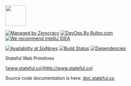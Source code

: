 <img src="http://img.stateful.co/pomegranate.svg" width="64px" height="64px"/>

[![Managed by Zerocracy](http://www.zerocracy.com/badge.svg)](http://www.zerocracy.com)
[![DevOps By Rultor.com](http://www.rultor.com/b/sttc/stateful)](http://www.rultor.com/p/sttc/stateful)
[![We recommend IntelliJ IDEA](https://www.elegantobjects.org/intellij-idea.svg)](https://www.jetbrains.com/idea/)

[![Availability at SixNines](https://www.sixnines.io/b/0841)](https://www.sixnines.io/h/0841)
[![Build Status](https://travis-ci.org/sttc/stateful.svg?branch=master)](https://travis-ci.org/sttc/stateful)
[![Dependencies](https://www.versioneye.com/user/projects/561ac664a193340f320010b4/badge.svg?style=flat)](https://www.versioneye.com/user/projects/561ac664a193340f320010b4)

Stateful Web Primitives

[www.stateful.co](http://www.stateful.co)

Source code documentation is here: [doc.stateful.co](http://doc.stateful.co)
